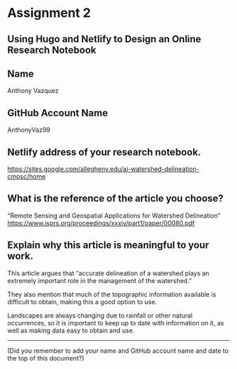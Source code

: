 # Assignment 2
## Using Hugo and Netlify to Design an Online Research Notebook

## Name
Anthony Vazquez

## GitHub Account Name

AnthonyVaz99

## Netlify address of your research notebook.

https://sites.google.com/allegheny.edu/ai-watershed-delineation-cmpsc/home

## What is the reference of the article you choose?

“Remote Sensing and Geospatial Applications for Watershed Delineation”
https://www.isprs.org/proceedings/xxxiv/part1/paper/00080.pdf

## Explain why this article is meaningful to your work.

This article argues that “accurate delineation of a watershed plays
an extremely important role in the management of the watershed.”

They also mention that much of the topographic information available
is difficult to obtain, making this a good option to use.

Landscapes are always changing due to rainfall or other natural
occurrences, so it is important to keep up to date with information
on it, as well as making data easy to obtain and use.

---

(Did you remember to add your name and GitHub account name and date to the top of this document?)
